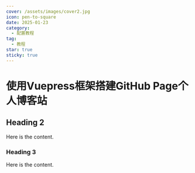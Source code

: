 ```yaml
---
cover: /assets/images/cover2.jpg
icon: pen-to-square
date: 2025-01-23
category:
  - 配置教程
tag:
  - 教程
star: true
sticky: true
---
```


# 使用Vuepress框架搭建GitHub Page个人博客站

## Heading 2

Here is the content.

### Heading 3

Here is the content.
